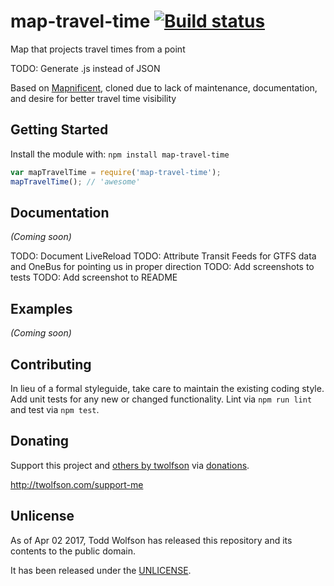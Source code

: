 # map-travel-time [![Build status](https://travis-ci.org/twolfson/map-travel-time.svg?branch=master)](https://travis-ci.org/twolfson/map-travel-time)

Map that projects travel times from a point

TODO: Generate .js instead of JSON

Based on [Mapnificent][], cloned due to lack of maintenance, documentation, and desire for better travel time visibility

[Mapnificent]: https://github.com/mapnificent/mapnificent

## Getting Started
Install the module with: `npm install map-travel-time`

```js
var mapTravelTime = require('map-travel-time');
mapTravelTime(); // 'awesome'
```

## Documentation
_(Coming soon)_

TODO: Document LiveReload
TODO: Attribute Transit Feeds for GTFS data and OneBus for pointing us in proper direction
TODO: Add screenshots to tests
TODO: Add screenshot to README

## Examples
_(Coming soon)_

## Contributing
In lieu of a formal styleguide, take care to maintain the existing coding style. Add unit tests for any new or changed functionality. Lint via `npm run lint` and test via `npm test`.

## Donating
Support this project and [others by twolfson][twolfson-projects] via [donations][twolfson-support-me].

<http://twolfson.com/support-me>

[twolfson-projects]: http://twolfson.com/projects
[twolfson-support-me]: http://twolfson.com/support-me

## Unlicense
As of Apr 02 2017, Todd Wolfson has released this repository and its contents to the public domain.

It has been released under the [UNLICENSE][].

[UNLICENSE]: UNLICENSE
